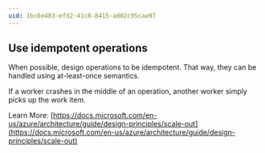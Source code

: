 ```yaml
---
uid: 1bc6e483-efd2-41c8-8415-ad02c95caa97
---
```

## Use idempotent operations

<div class="alert is-warning"><p>When possible, design operations to be idempotent. That way, they can be handled using at-least-once semantics.</p></div>

If a worker crashes in the middle of an operation, another worker simply picks up the work item.

Learn More: [https://docs.microsoft.com/en-us/azure/architecture/guide/design-principles/scale-out](https://docs.microsoft.com/en-us/azure/architecture/guide/design-principles/scale-out)